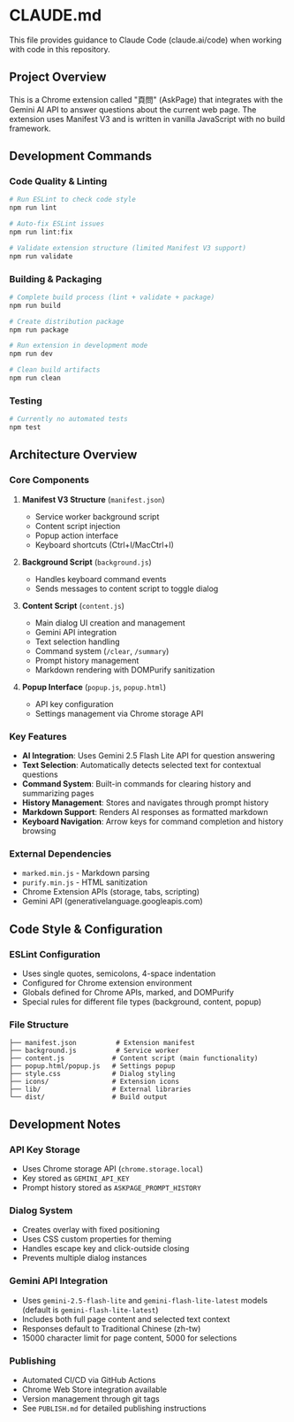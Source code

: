 # CLAUDE.md

This file provides guidance to Claude Code (claude.ai/code) when working with code in this repository.

## Project Overview

This is a Chrome extension called "頁問" (AskPage) that integrates with the Gemini AI API to answer questions about the current web page. The extension uses Manifest V3 and is written in vanilla JavaScript with no build framework.

## Development Commands

### Code Quality & Linting
```bash
# Run ESLint to check code style
npm run lint

# Auto-fix ESLint issues
npm run lint:fix

# Validate extension structure (limited Manifest V3 support)
npm run validate
```

### Building & Packaging
```bash
# Complete build process (lint + validate + package)
npm run build

# Create distribution package
npm run package

# Run extension in development mode
npm run dev

# Clean build artifacts
npm run clean
```

### Testing
```bash
# Currently no automated tests
npm test
```

## Architecture Overview

### Core Components

1. **Manifest V3 Structure** (`manifest.json`)
   - Service worker background script
   - Content script injection
   - Popup action interface
   - Keyboard shortcuts (Ctrl+I/MacCtrl+I)

2. **Background Script** (`background.js`)
   - Handles keyboard command events
   - Sends messages to content script to toggle dialog

3. **Content Script** (`content.js`)
   - Main dialog UI creation and management
   - Gemini API integration
   - Text selection handling
   - Command system (`/clear`, `/summary`)
   - Prompt history management
   - Markdown rendering with DOMPurify sanitization

4. **Popup Interface** (`popup.js`, `popup.html`)
   - API key configuration
   - Settings management via Chrome storage API

### Key Features

- **AI Integration**: Uses Gemini 2.5 Flash Lite API for question answering
- **Text Selection**: Automatically detects selected text for contextual questions
- **Command System**: Built-in commands for clearing history and summarizing pages
- **History Management**: Stores and navigates through prompt history
- **Markdown Support**: Renders AI responses as formatted markdown
- **Keyboard Navigation**: Arrow keys for command completion and history browsing

### External Dependencies

- `marked.min.js` - Markdown parsing
- `purify.min.js` - HTML sanitization
- Chrome Extension APIs (storage, tabs, scripting)
- Gemini API (generativelanguage.googleapis.com)

## Code Style & Configuration

### ESLint Configuration
- Uses single quotes, semicolons, 4-space indentation
- Configured for Chrome extension environment
- Globals defined for Chrome APIs, marked, and DOMPurify
- Special rules for different file types (background, content, popup)

### File Structure
```
├── manifest.json          # Extension manifest
├── background.js          # Service worker
├── content.js            # Content script (main functionality)
├── popup.html/popup.js   # Settings popup
├── style.css             # Dialog styling
├── icons/                # Extension icons
├── lib/                  # External libraries
└── dist/                 # Build output
```

## Development Notes

### API Key Storage
- Uses Chrome storage API (`chrome.storage.local`)
- Key stored as `GEMINI_API_KEY`
- Prompt history stored as `ASKPAGE_PROMPT_HISTORY`

### Dialog System
- Creates overlay with fixed positioning
- Uses CSS custom properties for theming
- Handles escape key and click-outside closing
- Prevents multiple dialog instances

### Gemini API Integration
- Uses `gemini-2.5-flash-lite` and `gemini-flash-lite-latest` models (default is `gemini-flash-lite-latest`)
- Includes both full page content and selected text context
- Responses default to Traditional Chinese (zh-tw)
- 15000 character limit for page content, 5000 for selections

### Publishing
- Automated CI/CD via GitHub Actions
- Chrome Web Store integration available
- Version management through git tags
- See `PUBLISH.md` for detailed publishing instructions